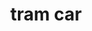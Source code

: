 ---
layout: smileys&emotion
title: tram car
emoji: tram_car
permalink: 🚋.html
image: assets/img/3moji/tram_car.png
---
